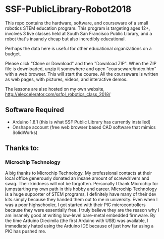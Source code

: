 # SSF-PublicLibrary-Robot2018

This repo contains the hardware, software, and courseware of a small robotics STEM education program. This program is targeting ages 12+, involves 3 live classes held at South San Francisco Public Library, and a robot that's insanely cheap but also incredibly educational.

Perhaps the data here is useful for other educational organizations on a budget.

Please click "Clone or Download" and then "Download ZIP". When the ZIP file is downloaded, unzip it somewhere and open "courseware/index.htm" with a web browser. This will start the course. All the courseware is written as web pages, with pictures, videos, and interactive demos.

The lessons are also hosted on my own website, http://eleccelerator.com/ssfpl_robotics_class_2018/

## Software Required

- Arduino 1.8.1 (this is what SSF Public Library has currently installed)
- Onshape account (free web browser based CAD software that mimics SolidWorks)

## Thanks to:

### Microchip Technology

A big thanks to Microchip Technology. My professional contacts at their local office generously donated an insane amount of screwdrivers and swag. Their kindness will not be forgotten. Personally I thank Microchip for jumpstarting my own path in this hobby and career. Microchip Technology is a huge supporter of STEM programs, I definitely have many of their dev kits simply because they handed them out to me in university. Even when I was a poor highschooler, I got started with their PIC microcontrollers because they were essentially free. I truly believe they are the reason why I am insanely good at writing low-level bare-metal embedded firmware. By the time Arduino Diecimila (the first Arduino with USB) was available, I immediately hated using the Arduino IDE because of just how far using a PIC has pushed me.